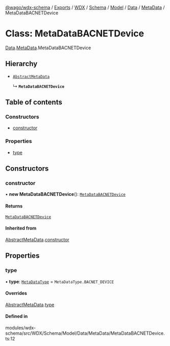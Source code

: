 [@wago/wdx-schema](../README.md) / [Exports](../modules.md) / [WDX](../modules/WDX.md) / [Schema](../modules/WDX.Schema.md) / [Model](../modules/WDX.Schema.Model.md) / [Data](../modules/WDX.Schema.Model.Data.md) / [MetaData](../modules/WDX.Schema.Model.Data.MetaData.md) / MetaDataBACNETDevice

# Class: MetaDataBACNETDevice

[Data](../modules/WDX.Schema.Model.Data.md).[MetaData](../modules/WDX.Schema.Model.Data.MetaData.md).MetaDataBACNETDevice

## Hierarchy

- [`AbstractMetaData`](WDX.Schema.Model.Data.MetaData.AbstractMetaData.md)

  ↳ **`MetaDataBACNETDevice`**

## Table of contents

### Constructors

- [constructor](WDX.Schema.Model.Data.MetaData.MetaDataBACNETDevice.md#constructor)

### Properties

- [type](WDX.Schema.Model.Data.MetaData.MetaDataBACNETDevice.md#type)

## Constructors

### constructor

• **new MetaDataBACNETDevice**(): [`MetaDataBACNETDevice`](WDX.Schema.Model.Data.MetaData.MetaDataBACNETDevice.md)

#### Returns

[`MetaDataBACNETDevice`](WDX.Schema.Model.Data.MetaData.MetaDataBACNETDevice.md)

#### Inherited from

[AbstractMetaData](WDX.Schema.Model.Data.MetaData.AbstractMetaData.md).[constructor](WDX.Schema.Model.Data.MetaData.AbstractMetaData.md#constructor)

## Properties

### type

• **type**: [`MetaDataType`](../enums/WDX.Schema.Model.Data.MetaData.MetaDataType.md) = `MetaDataType.BACNET_DEVICE`

#### Overrides

[AbstractMetaData](WDX.Schema.Model.Data.MetaData.AbstractMetaData.md).[type](WDX.Schema.Model.Data.MetaData.AbstractMetaData.md#type)

#### Defined in

modules/wdx-schema/src/WDX/Schema/Model/Data/MetaData/MetaDataBACNETDevice.ts:12
